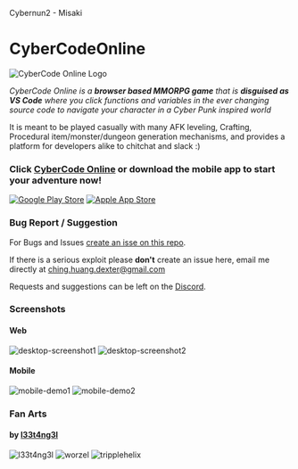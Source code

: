 Cybernun2 - Misaki
# CyberCodeOnline
![CyberCode Online Logo](/resources/readme/logo-black.png)

*CyberCode Online is a **browser based MMORPG game** that is **disguised as VS Code***
*where you click functions and variables in the ever changing source code to navigate your character in a Cyber Punk inspired world*

It is meant to be played casually with many AFK leveling, Crafting, Procedural item/monster/dungeon generation mechanisms, and provides a platform for developers alike to chitchat and slack :)

### Click [CyberCode Online](https://cybercodeonline.com/) or download the mobile app to start your adventure now!

[![Google Play Store](/resources/readme/GooglePlayBadge.png)](https://play.google.com/store/apps/details?id=com.cybercodeonline.cybercode)    [![Apple App Store](/resources/readme/AppStoreBadge.png)](https://apps.apple.com/us/app/cybercode-online-text-mmo/id1541691332)

### Bug Report / Suggestion

For Bugs and Issues [create an isse on this repo](https://github.com/DexterHuang/CyberCodeOnline/issues).

If there is a serious exploit please **don't** create an issue here, email me directly at [ching.huang.dexter@gmail.com](mailto:ching.huang.dexter@gmail.com)

Requests and suggestions can be left on the [Discord](https://discord.gg/JREx8xz).

### Screenshots

#### Web

![desktop-screenshot1](/resources/readme/desktop-screenshot.png)
![desktop-screenshot2](/resources/readme/desktop-screenshot2.png)

#### Mobile

![mobile-demo1](/resources/readme/mobile-demo.png)
![mobile-demo2](/resources/readme/mobile-demo2.png)

### Fan Arts
#### by [l33t4ng3l](https://github.com/l33t4ng3l)  
![l33t4ng3l](/resources/art/l33t4ng3l/l33t4ng3l-resize.jpg)
![worzel](/resources/art/l33t4ng3l/worzel-resize.jpg)
![tripplehelix](/resources/art/l33t4ng3l/tripplehelix-resize.jpg)
